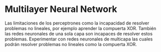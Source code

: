 # Multilayer Neural Network

Las limitaciones de los perceptrones como la incapacidad de resolver problemas no lineales, por ejemplo aprender la compuerta XOR. También las redes neuronales de una sola capa son incapaces de resolver estos problemas. Experimentar con redes neuronales de multicapa las cuales podrán resolver problemas no lineales como la compuerta XOR.
